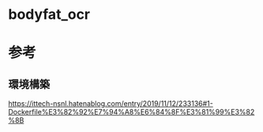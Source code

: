 # bodyfat_ocr

# 参考
## 環境構築
https://ittech-nsnl.hatenablog.com/entry/2019/11/12/233136#1-Dockerfile%E3%82%92%E7%94%A8%E6%84%8F%E3%81%99%E3%82%8B